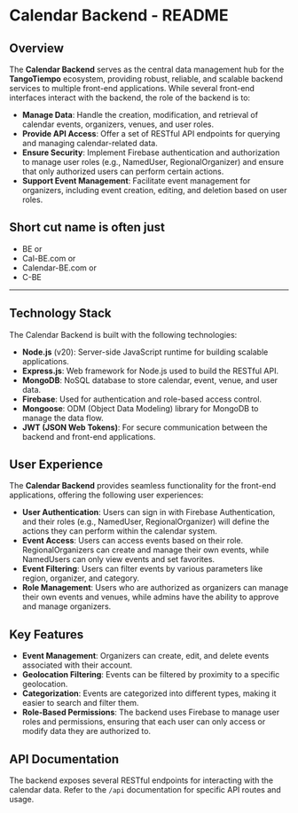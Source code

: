 

# Calendar Backend - README

## Overview

The **Calendar Backend** serves as the central data management hub for the **TangoTiempo** ecosystem, providing robust, reliable, and scalable backend services to multiple front-end applications. While several front-end interfaces interact with the backend, the role of the backend is to:

- **Manage Data**: Handle the creation, modification, and retrieval of calendar events, organizers, venues, and user roles.
- **Provide API Access**: Offer a set of RESTful API endpoints for querying and managing calendar-related data.
- **Ensure Security**: Implement Firebase authentication and authorization to manage user roles (e.g., NamedUser, RegionalOrganizer) and ensure that only authorized users can perform certain actions.
- **Support Event Management**: Facilitate event management for organizers, including event creation, editing, and deletion based on user roles.

## Short cut name is often just 
* BE or
* Cal-BE.com or
* Calendar-BE.com or
* C-BE


---

## Technology Stack

The Calendar Backend is built with the following technologies:

- **Node.js** (v20): Server-side JavaScript runtime for building scalable applications.
- **Express.js**: Web framework for Node.js used to build the RESTful API.
- **MongoDB**: NoSQL database to store calendar, event, venue, and user data.
- **Firebase**: Used for authentication and role-based access control.
- **Mongoose**: ODM (Object Data Modeling) library for MongoDB to manage the data flow.
- **JWT (JSON Web Tokens)**: For secure communication between the backend and front-end applications.

## User Experience

The **Calendar Backend** provides seamless functionality for the front-end applications, offering the following user experiences:

- **User Authentication**: Users can sign in with Firebase Authentication, and their roles (e.g., NamedUser, RegionalOrganizer) will define the actions they can perform within the calendar system.
- **Event Access**: Users can access events based on their role. RegionalOrganizers can create and manage their own events, while NamedUsers can only view events and set favorites.
- **Event Filtering**: Users can filter events by various parameters like region, organizer, and category.
- **Role Management**: Users who are authorized as organizers can manage their own events and venues, while admins have the ability to approve and manage organizers.

## Key Features

- **Event Management**: Organizers can create, edit, and delete events associated with their account.
- **Geolocation Filtering**: Events can be filtered by proximity to a specific geolocation.
- **Categorization**: Events are categorized into different types, making it easier to search and filter them.
- **Role-Based Permissions**: The backend uses Firebase to manage user roles and permissions, ensuring that each user can only access or modify data they are authorized to.

## API Documentation

The backend exposes several RESTful endpoints for interacting with the calendar data. Refer to the `/api` documentation for specific API routes and usage.